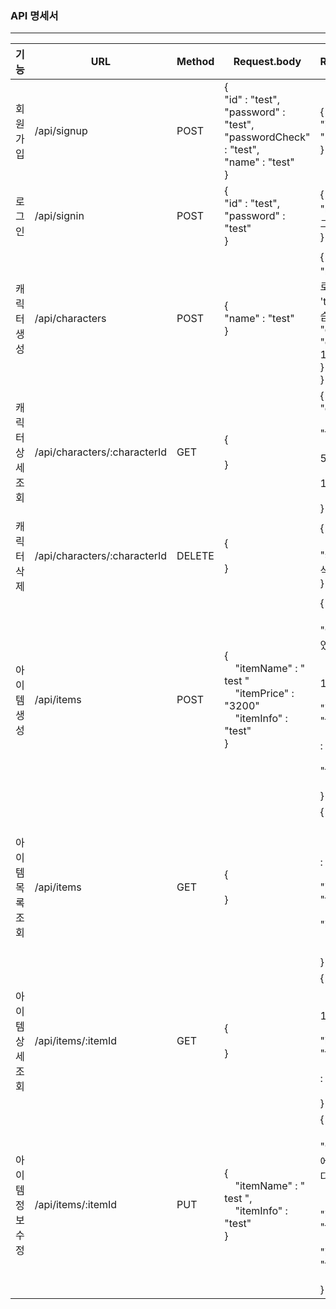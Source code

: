 ### API 명세서

______
| 기능        |URL| Method | Request.body  | Response.body                                                                                       |
|---------------|------|--------|---------------|-----------------------------------------------------------------------------------------------------|
| 회원가입      |/api/signup| POST   | { <br>  "id" : "test",  <br>  "password" : "test", <br>  "passwordCheck" : "test",  <br>  "name" : "test"  <br>   } | { <br> "id" : "test", <br> "name" : "test"<br> }                                                    |
| 로그인       |/api/signin| POST   | { <br> "id" : "test", <br> "password" : "test" <br> } | {<br> "message" : "로그인 성공" <br> }                                                                   |
| 캐릭터 생성    |/api/characters| POST   | { <br> "name" : "test" <br>} | { <br> "message" : "새로운 캐릭터 'test'를 생성하였습니다!", <br> "data" : { <br> "character_id" : 1 <br> } <br> }|
| 캐릭터 상세 조회 |/api/characters/:characterId| GET    | { <br> <br> } | { <br> "data" : { <br> &nbsp;&nbsp;&nbsp;"name" : "test",<br>  &nbsp;&nbsp;&nbsp; "health" : 500, <br> &nbsp;&nbsp;&nbsp; "power" : 100 <br> &nbsp;&nbsp;&nbsp;} <br> } |
| 캐릭터 삭제    |/api/characters/:characterId| DELETE | { <br> <br> } | { <br> &nbsp;&nbsp; "message" : "캐릭터 'test'를 삭제하였습니." <br>}|
| 아이템 생성    | /api/items | POST   | { <br> &nbsp; &nbsp; "itemName" : " test " <br> &nbsp; &nbsp; "itemPrice" : "3200" <br> &nbsp; &nbsp; "itemInfo" : "test" <br> } | { <br> &nbsp; &nbsp; "message" : "아이템을 생성하였습니다." <br> &nbsp; &nbsp; "data" : { <br> &nbsp; &nbsp; &nbsp; &nbsp; "itemId" : 1, <br> &nbsp; &nbsp; &nbsp; &nbsp; "itemName" : "test", <br> &nbsp; &nbsp; &nbsp; &nbsp; "itemPrice" : 10, <br> &nbsp; &nbsp; &nbsp; &nbsp; "itemInfo" : "test" <br> &nbsp; &nbsp; } <br> } |
| 아이템 목록 조회 | /api/items | GET    | { <br> <br> } | { <br> &nbsp; &nbsp; "data" : \[ <br> &nbsp; &nbsp; &nbsp; &nbsp; { <br> &nbsp; &nbsp; &nbsp; &nbsp; &nbsp; &nbsp; "itemId" : 1, <br> &nbsp; &nbsp; &nbsp; &nbsp; &nbsp; &nbsp; "itemName" : "test", <br> &nbsp; &nbsp; &nbsp; &nbsp; &nbsp; &nbsp; "itemPrice" : 10 <br> &nbsp; &nbsp; &nbsp; &nbsp; } <br> &nbsp; &nbsp;\] <br> } |
| 아이템 상세 조회 | /api/items/:itemId| GET | { <br> <br> } | { <br> &nbsp; &nbsp; "data" : { <br> &nbsp; &nbsp; &nbsp; &nbsp; "itemId" : 1, <br>  &nbsp; &nbsp; &nbsp; &nbsp; "itemName" : "test", <br>  &nbsp; &nbsp; &nbsp; &nbsp; "itemPrice" : 10 <br> &nbsp; &nbsp; &nbsp; &nbsp; } &nbsp; &nbsp;<br> }| 
|아이템 정보 수정 | /api/items/:itemId|PUT| { <br> &nbsp; &nbsp; "itemName" : " test ", <br> &nbsp; &nbsp; "itemInfo" : "test" <br> } | { <br> &nbsp; &nbsp; "message" : "아이템 정보 변경에 성공하였습니다.", <br> &nbsp; &nbsp; "data" : { <br> &nbsp; &nbsp; &nbsp; &nbsp; &nbsp; &nbsp; "itemName" : "test", <br> &nbsp; &nbsp; &nbsp; &nbsp; &nbsp; &nbsp; "itemInfo" : "test" <br> &nbsp; &nbsp; &nbsp; &nbsp; } <br> }|
